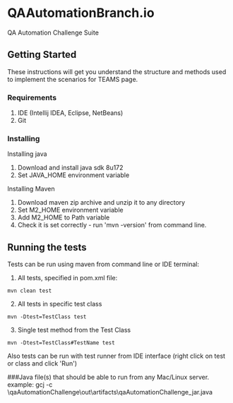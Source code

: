 # QAAutomationBranch.io
QA  Automation Challenge Suite 
## Getting Started

These instructions will get you understand the structure and methods used to implement the scenarios for TEAMS page.

### Requirements

1) IDE (Intellij IDEA, Eclipse, NetBeans)
2) Git

### Installing

Installing java

1) Download and install java sdk 8u172
2) Set JAVA_HOME environment variable 

Installing Maven

1) Download maven zip archive and unzip it to any directory
2) Set M2_HOME environment variable
3) Add M2_HOME to Path variable
4) Check it is set correctly - run 'mvn -version' from command line.

## Running the tests

Tests can be run using maven from command line or IDE terminal:
1) All tests, specified in pom.xml file:
 ```
 mvn clean test 
 ```
2) All tests in specific test class
 ```
mvn -Dtest=TestClass test
 ```
3) Single test method from the Test Class
 ```
 mvn -Dtest=TestClass#TestName test
  ```

Also tests can be run with test runner from IDE interface (right click on test or class and click 'Run')

###Java file(s) that should be able to run from any Mac/Linux server.
example: 
gcj -c \qaAutomationChallenge\out\artifacts\qaAutomationChallenge_jar.java


 
